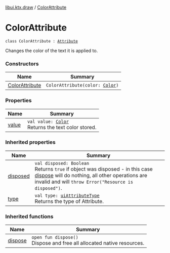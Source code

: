 [libui.ktx.draw](../README.md) / [ColorAttribute](README.md)

# ColorAttribute

`class ColorAttribute : `[`Attribute`](../-attribute/README.md)

Changes the color of the text it is applied to.

### Constructors

| Name | Summary |
|---|---|
| [ColorAttribute](-color-attribute.md) | `ColorAttribute(color: `[`Color`](../-color/README.md)`)` |

### Properties

| Name | Summary |
|---|---|
| [value](value.md) | `val value: `[`Color`](../-color/README.md)<br>Returns the text color stored. |

### Inherited properties

| Name | Summary |
|---|---|
| [disposed](../../libui.ktx/-disposable/disposed.md) | `val disposed: Boolean`<br>Returns `true` if object was disposed - in this case [dispose](../../libui.ktx/-disposable/dispose.md) will do nothing, all other operations are invalid and will `throw Error("Resource is disposed")`. |
| [type](../-attribute/type.md) | `val type: `[`uiAttributeType`](../../libui/ui-attribute-type.md)<br>Returns the type of Attribute. |

### Inherited functions

| Name | Summary |
|---|---|
| [dispose](../../libui.ktx/-disposable/dispose.md) | `open fun dispose()`<br>Dispose and free all allocated native resources. |
